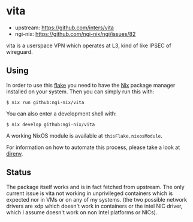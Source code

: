 # vita

- upstream: https://github.com/inters/vita
- ngi-nix: https://github.com/ngi-nix/ngi/issues/82

vita is a userspace VPN which operates at L3, kind of like IPSEC of wireguard.

## Using

In order to use this [flake](https://nixos.wiki/wiki/Flakes) you need to have the 
[Nix](https://nixos.org/) package manager installed on your system. Then you can simply run this 
with:

```
$ nix run github:ngi-nix/vita
```

You can also enter a development shell with:

```
$ nix develop github:ngi-nix/vita
```

A working NixOS module is available at `thisFlake.nixosModule`.

For information on how to automate this process, please take a look at [direnv](https://direnv.net/).

## Status

The package itself works and is in fact fetched from upstream. The only current issue is vita not
working in unprivileged containers which is expected nor in VMs or on any of my systems. (the two
possible network drivers are xdp which doesn't work in containers or the intel NIC driver, which I
assume doesn't work on non Intel platforms or NICs).
